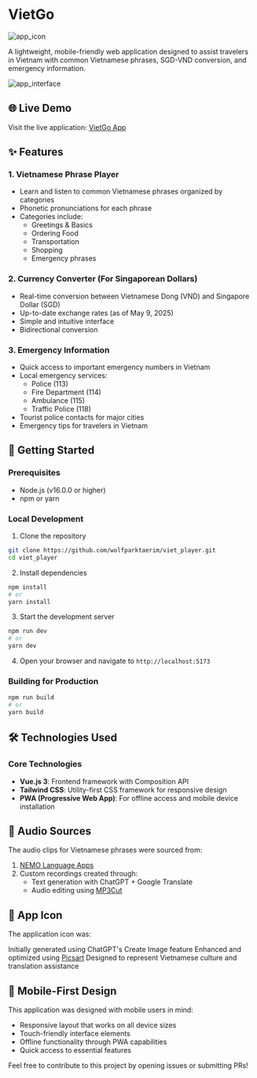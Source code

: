 # VietGo

![app_icon](https://github.com/user-attachments/assets/e33bdb24-d5d3-4e45-b52d-7fcd990eac0b)

A lightweight, mobile-friendly web application designed to assist travelers in Vietnam with common Vietnamese phrases, SGD-VND conversion, and emergency information.

![app_interface](https://github.com/user-attachments/assets/68e4c97a-b146-44f3-89c2-a05543e24e58)

## 🌐 Live Demo

Visit the live application: [VietGo App]([https://vietnam-travel-companion.vercel.app/](https://vietgo.vercel.app/))

## ✨ Features

### 1. Vietnamese Phrase Player

- Learn and listen to common Vietnamese phrases organized by categories
- Phonetic pronunciations for each phrase
- Categories include:
  - Greetings & Basics
  - Ordering Food
  - Transportation
  - Shopping
  - Emergency phrases

### 2. Currency Converter (For Singaporean Dollars)

- Real-time conversion between Vietnamese Dong (VND) and Singapore Dollar (SGD)
- Up-to-date exchange rates (as of May 9, 2025)
- Simple and intuitive interface
- Bidirectional conversion

### 3. Emergency Information

- Quick access to important emergency numbers in Vietnam
- Local emergency services:
  - Police (113)
  - Fire Department (114)
  - Ambulance (115)
  - Traffic Police (118)
- Tourist police contacts for major cities
- Emergency tips for travelers in Vietnam

## 🚀 Getting Started

### Prerequisites

- Node.js (v16.0.0 or higher)
- npm or yarn

### Local Development

1. Clone the repository
```bash
git clone https://github.com/wolfparktaerim/viet_player.git
cd viet_player
```

2. Install dependencies
```bash
npm install
# or
yarn install
```

3. Start the development server
```bash
npm run dev
# or
yarn dev
```

4. Open your browser and navigate to `http://localhost:5173`

### Building for Production

```bash
npm run build
# or
yarn build
```

## 🛠️ Technologies Used

### Core Technologies
- **Vue.js 3**: Frontend framework with Composition API
- **Tailwind CSS**: Utility-first CSS framework for responsive design
- **PWA (Progressive Web App)**: For offline access and mobile device installation

## 🎵 Audio Sources

The audio clips for Vietnamese phrases were sourced from:

1. [NEMO Language Apps](http://www.nemolanguageapps.com/phrasebooks/vietnamese)
2. Custom recordings created through:
   - Text generation with ChatGPT + Google Translate
   - Audio editing using [MP3Cut](https://mp3cut.net/)

## 🎨 App Icon
The application icon was:

Initially generated using ChatGPT's Create Image feature
Enhanced and optimized using [Picsart](https://picsart.com)
Designed to represent Vietnamese culture and translation assistance

## 📱 Mobile-First Design

This application was designed with mobile users in mind:
- Responsive layout that works on all device sizes
- Touch-friendly interface elements
- Offline functionality through PWA capabilities
- Quick access to essential features


Feel free to contribute to this project by opening issues or submitting PRs!

